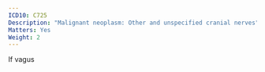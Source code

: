 ```yaml
---
ICD10: C725
Description: "Malignant neoplasm: Other and unspecified cranial nerves"
Matters: Yes
Weight: 2
---
```

If vagus
